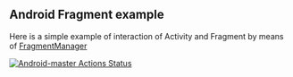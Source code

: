 <h2>Android Fragment example</h2>
<p></p>
Here is a simple example of interaction of Activity and Fragment by means of <a href="https://developer.android.com/reference/android/app/Fragment">FragmentManager</a> 

[![Android-master Actions Status](https://github.com/AlexPeshkov/Android_Fragment_Example/workflows/android-master/badge.svg)](https://github.com/AlexPeshkov/Android_Fragment_Example/actions)
